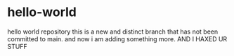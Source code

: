 # hello-world
hello world repository
this is a new and distinct branch that has not been committed to main. and now i am adding something more. 
AND I HAXED UR STUFF
